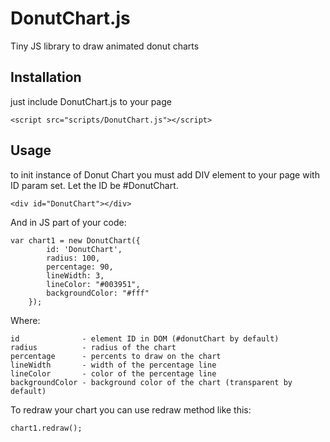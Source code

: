 # DonutChart.js
Tiny JS library to draw animated donut charts
## Installation

just include DonutChart.js to your page
```
<script src="scripts/DonutChart.js"></script>
```

## Usage
to init instance of Donut Chart you must add DIV element to your page with ID param set.
Let the ID be #DonutChart.
```
<div id="DonutChart"></div>
```
And in JS part of your code:
```
var chart1 = new DonutChart({
        id: 'DonutChart',
        radius: 100,
        percentage: 90,
        lineWidth: 3,
        lineColor: "#003951",
        backgroundColor: "#fff"
    });
```
Where:
```
id              - element ID in DOM (#donutChart by default) 
radius          - radius of the chart
percentage      - percents to draw on the chart
lineWidth       - width of the percentage line
lineColor       - color of the percentage line
backgroundColor - background color of the chart (transparent by default)
```

To redraw your chart you can use redraw method like this:

```
chart1.redraw();
```
